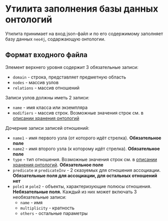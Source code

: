 # Утилита заполнения базы данных онтологий
Утилита принимает на вход json-файл и по его содержимому заполняет базу данных `neo4j`, содаржающую онтологии.

## Формат входного файла
Элемент верхнего уровня содержит 3 обязательные записи:
* `domain` - строка, представляет предметную область
* `nodes` - массив узлов
* `relations` - массив отношений

Записи узлов должны иметь 2 записи:
* `name` - имя класса или экземпляра
* `modifiers` - массив строк. Возможные значения строк см. в [описании хранения онтологий](../docs/ontologies.md)

Дочерние записи записей отношений:
* `name1` - имя первого узла (от которого идёт стрелка). **Обязательное поле**
* `name2` - имя второго узла (к которому идёт стрелка). **Обязательное поле**
* `type` - тип отношения. Возможные значения строк см. в [описании хранения онтологий](../docs/ontologies.md). **Обязательное поле**
* `predicate` и `predicateInv` - 2 сказуемых для отношения ассоциации. **Обязательные поля для ассоциации, для остальных отношений нет**
* `pole1` и `pole2` - объекты, характеризующие полюсы отношения. **Небязательные поля.** Каждый из них может включать 3 необязательные записи:
    + `name` - имя
    + `multiplicity` - кратность
    + `others` - остальные параметры
